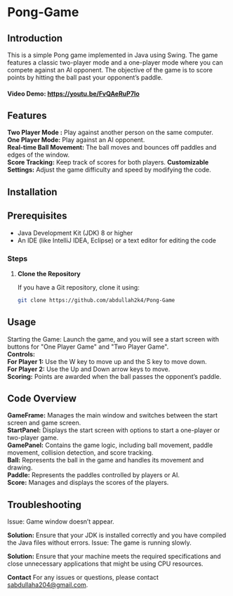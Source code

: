 # Pong-Game
## Introduction
This is a simple Pong game implemented in Java using Swing. The game features a classic two-player mode and a one-player mode where you can compete against an AI opponent. The objective of the game is to score points by hitting the ball past your opponent’s paddle.
#### Video Demo:  https://youtu.be/FvQAeRuP7lo
## Features
**Two Player Mode :**  Play against another person on the same computer.<br>
**One Player Mode:** Play against an AI opponent.<br>
**Real-time Ball Movement:** The ball moves and bounces off paddles and edges of the window.
<br>**Score Tracking:** Keep track of scores for both players.
**Customizable Settings:** Adjust the game difficulty and speed by modifying the code.
## Installation

## Prerequisites

- Java Development Kit (JDK) 8 or higher
- An IDE (like IntelliJ IDEA, Eclipse) or a text editor for editing the code

### Steps

1. **Clone the Repository**

   If you have a Git repository, clone it using:
   ```bash
   git clone https://github.com/abdullah2k4/Pong-Game

## Usage
Starting the Game: Launch the game, and you will see a start screen with buttons for "One Player Game" and "Two Player Game".
<br>**Controls:**
<br>**For Player 1:** Use the W key to move up and the S key to move down.
<br>**For Player 2:** Use the Up and Down arrow keys to move.
<br>**Scoring:** Points are awarded when the ball passes the opponent’s paddle.
## Code Overview
**GameFrame:** Manages the main window and switches between the start screen and game screen.
<br>**StartPanel:** Displays the start screen with options to start a one-player or two-player game.
<br>**GamePanel:** Contains the game logic, including ball movement, paddle movement, collision detection, and score tracking.
<br>**Ball:** Represents the ball in the game and handles its movement and drawing.
<br>**Paddle:** Represents the paddles controlled by players or AI.
<br>**Score:** Manages and displays the scores of the players.
## Troubleshooting
Issue: Game window doesn’t appear.

**Solution:** Ensure that your JDK is installed correctly and you have compiled the Java files without errors.
Issue: The game is running slowly.

**Solution:** Ensure that your machine meets the required specifications and close unnecessary applications that might be using CPU resources.

**Contact**
For any issues or questions, please contact sabdullaha204@gmail.com.
